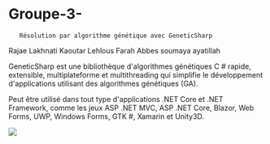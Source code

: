 # Groupe-3-
       Résolution par algorithme génétique avec GeneticSharp
       
       
Rajae Lakhnati 
Kaoutar Lehlous 
Farah Abbes
soumaya ayatillah



GeneticSharp est une bibliothèque d'algorithmes génétiques C # rapide, extensible, multiplateforme et multithreading qui simplifie le développement d'applications utilisant des algorithmes génétiques (GA).

Peut être utilisé dans tout type d'applications .NET Core et .NET Framework, comme les jeux ASP .NET MVC, ASP .NET Core, Blazor, Web Forms, UWP, Windows Forms, GTK #, Xamarin et Unity3D.


![](images/https://user-images.githubusercontent.com/75318261/113012355-fa852700-917a-11eb-8e7b-c9398d12333d.png)

